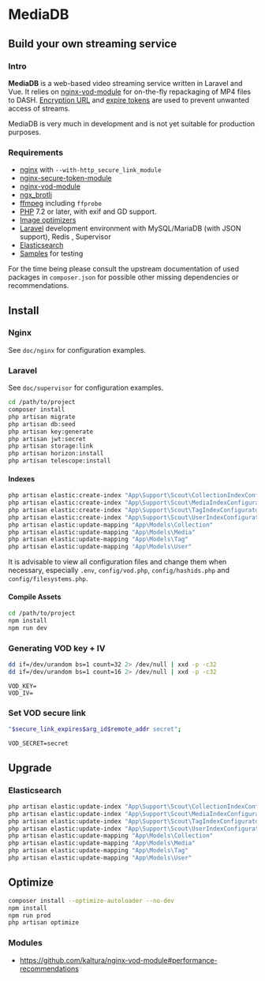 # MediaDB

## Build your own streaming service

### Intro

**MediaDB** is a web-based video streaming service written in Laravel and Vue.
It relies on [nginx-vod-module](https://github.com/kaltura/nginx-vod-module) for on-the-fly repackaging of MP4 files to DASH. [Encryption URL](https://github.com/kaltura/nginx-secure-token-module) and [expire tokens](https://nginx.org/en/docs/http/ngx_http_secure_link_module.html) are used to prevent unwanted access of streams.

MediaDB is very much in development and is not yet suitable for production purposes.

### Requirements

- [nginx](https://nginx.org) with `--with-http_secure_link_module`
- [nginx-secure-token-module](https://github.com/kaltura/nginx-secure-token-module)
- [nginx-vod-module](https://github.com/kaltura/nginx-vod-module)
- [ngx_brotli](https://github.com/google/ngx_brotli)
- [ffmpeg](https://www.ffmpeg.org/) including `ffprobe`
- [PHP](https://php.net/) 7.2 or later, with exif and GD support.
- [Image optimizers](https://docs.spatie.be/laravel-medialibrary/v7/converting-images/optimizing-converted-images/)
- [Laravel](https://laravel.com/docs/6.x) development environment with MySQL/MariaDB (with JSON support), Redis , Supervisor
- [Elasticsearch](https://www.elastic.co/products/elasticsearch)
- [Samples](https://gist.github.com/jsturgis/3b19447b304616f18657) for testing

For the time being please consult the upstream documentation of used packages in `composer.json` for possible other missing dependencies or recommendations.

## Install

### Nginx

See `doc/nginx` for configuration examples.

### Laravel

See `doc/supervisor` for configuration examples.

```bash
cd /path/to/project
composer install
php artisan migrate
php artisan db:seed
php artisan key:generate
php artisan jwt:secret
php artisan storage:link
php artisan horizon:install
php artisan telescope:install
```

#### Indexes

```bash
php artisan elastic:create-index "App\Support\Scout\CollectionIndexConfigurator"
php artisan elastic:create-index "App\Support\Scout\MediaIndexConfigurator"
php artisan elastic:create-index "App\Support\Scout\TagIndexConfigurator"
php artisan elastic:create-index "App\Support\Scout\UserIndexConfigurator"
php artisan elastic:update-mapping "App\Models\Collection"
php artisan elastic:update-mapping "App\Models\Media"
php artisan elastic:update-mapping "App\Models\Tag"
php artisan elastic:update-mapping "App\Models\User"
```

It is advisable to view all configuration files and change them when necessary, especially `.env`, `config/vod.php`, `config/hashids.php` and `config/filesystems.php`.

#### Compile Assets

```bash
cd /path/to/project
npm install
npm run dev
```

### Generating VOD key + IV

```bash
dd if=/dev/urandom bs=1 count=32 2> /dev/null | xxd -p -c32
dd if=/dev/urandom bs=1 count=16 2> /dev/null | xxd -p -c32
```

```env
VOD_KEY=
VOD_IV=
```

### Set VOD secure link

```bash
"$secure_link_expires$arg_id$remote_addr secret";
```

```env
VOD_SECRET=secret
```

## Upgrade

### Elasticsearch

```bash
php artisan elastic:update-index "App\Support\Scout\CollectionIndexConfigurator"
php artisan elastic:update-index "App\Support\Scout\MediaIndexConfigurator"
php artisan elastic:update-index "App\Support\Scout\TagIndexConfigurator"
php artisan elastic:update-index "App\Support\Scout\UserIndexConfigurator"
php artisan elastic:update-mapping "App\Models\Collection"
php artisan elastic:update-mapping "App\Models\Media"
php artisan elastic:update-mapping "App\Models\Tag"
php artisan elastic:update-mapping "App\Models\User"
```

## Optimize

```bash
composer install --optimize-autoloader --no-dev
npm install
npm run prod
php artisan optimize
```

### Modules

- <https://github.com/kaltura/nginx-vod-module#performance-recommendations>
